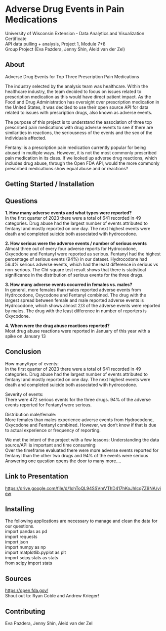 # Adverse Drug Events in Pain Medications
University of Wisconsin Extension - Data Analytics and Visualization Certificate  
API data pulling + analysis, Project 1, Module 7+8  
Group Project (Eva Pazdera, Jenny Shin, Aleid van der Zel)

## About 
Adverse Drug Events for Top Three Prescription Pain Medications
 
The industry selected by the analysis team was healthcare. Within the healthcare industry, the team decided to focus on issues related to prescription medication as this would have direct patient impact. As the Food and Drug Administration has oversight over prescription medication in the United States, it was decided to use their open source API for data related to issues with prescription drugs, also known as adverse events.

The purpose of this project is to understand the association of three top prescribed pain medications with drug adverse events to see if there are similarities in reactions, the seriousness of the events and the sex of the individuals affected. 

Fentanyl is a prescription pain medication currently popular for being abused in multiple ways. However, it is not the most commonly prescribed pain medication in its class. If we looked up adverse drug reactions, which includes drug abuse, through the Open FDA API, would the more commonly prescribed medications show equal abuse and or reactions?

## Getting Started / Installation


## Questions
**1. How many adverse events and what types were reported?**  
In the first quarter of 2023 there were a total of 641 recorded in 49 categories. Drug abuse had the largest number of events attributed to fentanyl and mostly reported on one day. The next highest events were death and completed suicide both associated with hydrocodone.

**2. How serious were the adverse events / number of serious events**  
Almost three out of every four adverse reports for Hydrocodone, Oxycodone and Fentanyl were reported as serious. Fentanyl had the highest percentage of serious events (94%) in our dataset. Hydrocodone had 56.4% serious adverse events, which had the least difference in serious vs non-serious. The Chi-square test result shows that there is statistical significance in the distribution of serious events for the three drugs.

**3. How many adverse events occurred in females vs. males?**  
In general, more females than males reported adverse events from Hydrocodone, Oxycodone and Fentanyl combined. The drug with the largest spread between female and male reported adverse events is Hydrocodone, which shows almost 2/3 of the adverse events were reported by males. The drug with the least difference in number of reporters is Oxycodone. 

**4. When were the drug abuse reactions reported?**  
Most drug abuse reactions were reported in January of this year with a spike on January 13

## Conclusion
How many/type of events:  
In the first quarter of 2023 there were a total of 641 recorded in 49 categories. Drug abuse had the largest number of events attributed to fentanyl and mostly reported on one day. The next highest events were death and completed suicide both associated with hydrocodone.  

Severity of events:  
There were 472 serious events for the three drugs. 94% of the adverse events reported for Fentanyl were serious.  

Distribution male/female:  
More females than males experience adverse events from Hydrocodone, Oxycodone and Fentanyl combined. However, we don’t know if that is due to actual experience or frequency of reporting.  

We met the intent of the project with a few lessons:
Understanding the data source/API is important and time consuming  
Over the timeframe evaluated there were more adverse events reported for fentanyl than the other two drugs and 94% of the events were serious  
Answering one question opens the door to many more….  

## Link to Presentation
https://drive.google.com/file/d/1ohToQL94SSVmVThD417hKoJhIcq7Z9NA/view 


## Installing
The following applications are necessary to manage and clean the data for our questions.  
import pandas as pd  
import requests  
import json  
import numpy as np  
import matplotlib.pyplot as plt  
import scipy.stats as stats  
from scipy import stats  

## Sources
https://open.fda.gov/  
Shout out to: Ryan Coble and Andrew Krieger!

## Contributing
Eva Pazdera, Jenny Shin, Aleid van der Zel

